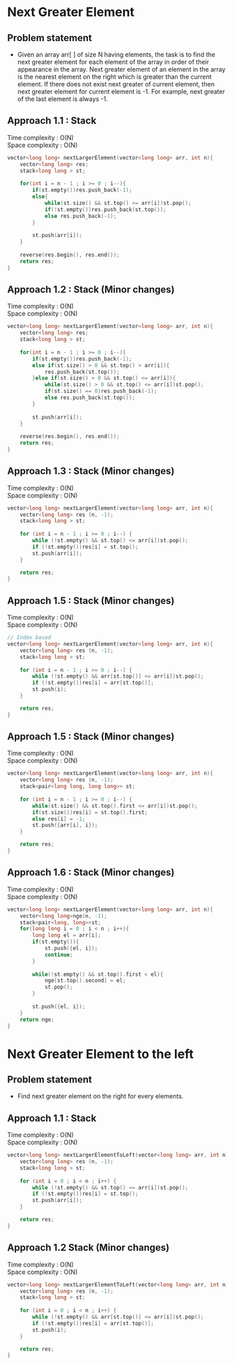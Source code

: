 # Next Greater Element

## Problem statement

- Given an array arr[ ] of size N having elements, the task is to find the next greater element for each element of the array in order of their appearance in the array. Next greater element of an element in the array is the nearest element on the right which is greater than the current element. If there does not exist next greater of current element, then next greater element for current element is -1. For example, next greater of the last element is always -1.

## Approach 1.1 : Stack 

Time complexity : O(N)  
Space complexity : O(N)

```cpp
vector<long long> nextLargerElement(vector<long long> arr, int n){
    vector<long long> res;
    stack<long long > st;
    
    for(int i = n - 1 ; i >= 0 ; i--){
        if(st.empty())res.push_back(-1);
        else{
            while(st.size() && st.top() <= arr[i])st.pop();
            if(!st.empty())res.push_back(st.top());
            else res.push_back(-1);
        }
        
        st.push(arr[i]);
    }
    
    reverse(res.begin(), res.end());
    return res;
}
```

## Approach 1.2 : Stack (Minor changes)

Time complexity : O(N)  
Space complexity : O(N)

```cpp
vector<long long> nextLargerElement(vector<long long> arr, int n){
    vector<long long> res;
    stack<long long > st;
    
    for(int i = n - 1 ; i >= 0 ; i--){
        if(st.empty())res.push_back(-1);
        else if(st.size() > 0 && st.top() > arr[i]){
            res.push_back(st.top());
        }else if(st.size() > 0 && st.top() <= arr[i]){
            while(st.size() > 0 && st.top() <= arr[i])st.pop();
            if(st.size() == 0)res.push_back(-1);
            else res.push_back(st.top());
        }
        
        st.push(arr[i]);
    }
    
    reverse(res.begin(), res.end());
    return res;
}
```

## Approach 1.3 : Stack (Minor changes)

Time complexity : O(N)  
Space complexity : O(N)

```cpp
vector<long long> nextLargerElement(vector<long long> arr, int n){
    vector<long long> res (n, -1);
    stack<long long > st;
    
    for (int i = n - 1 ; i >= 0 ; i--) {
        while (!st.empty() && st.top() <= arr[i])st.pop();
        if (!st.empty())res[i] = st.top();
        st.push(arr[i]);
    }

    return res;
}
```

## Approach 1.5 : Stack (Minor changes)

Time complexity : O(N)  
Space complexity : O(N)

```cpp
// Index based
vector<long long> nextLargerElement(vector<long long> arr, int n){
    vector<long long> res (n, -1);
    stack<long long > st;
    
    for (int i = n - 1 ; i >= 0 ; i--) {
        while (!st.empty() && arr[st.top()] <= arr[i])st.pop();
        if (!st.empty())res[i] = arr[st.top()];
        st.push(i);
    }

    return res;
}
```

## Approach 1.5 : Stack (Minor changes)

Time complexity : O(N)  
Space complexity : O(N)

```cpp
vector<long long> nextLargerElement(vector<long long> arr, int n){
    vector<long long> res (n, -1);
    stack<pair<long long, long long>> st;
    
    for (int i = n - 1 ; i >= 0 ; i--) {
        while(st.size() && st.top().first <= arr[i])st.pop();
        if(st.size())res[i] = st.top().first;
        else res[i] = -1;
        st.push({arr[i], i});
    }

    return res;
}
```

## Approach 1.6 : Stack (Minor changes)

Time complexity : O(N)  
Space complexity : O(N)

```cpp
vector<long long> nextLargerElement(vector<long long> arr, int n){
    vector<long long>nge(n, -1);
    stack<pair<long, long>>st;
    for(long long i = 0 ; i < n ; i++){
        long long el = arr[i];
        if(st.empty()){
            st.push({el, i});
            continue;
        }
        
        while(!st.empty() && st.top().first < el){
            nge[st.top().second] = el;
            st.pop();
        }
        
        st.push({el, i});
    }
    return nge;
}
```
# Next Greater Element to the left

## Problem statement 

- Find next greater element on the right for every elements. 

## Approach 1.1 : Stack

Time complexity : O(N)  
Space complexity : O(N)

```cpp
vector<long long> nextLargerElementToLeft(vector<long long> arr, int n){
    vector<long long> res (n, -1);
    stack<long long > st;
    
    for (int i = 0 ; i < n ; i++) {
        while (!st.empty() && st.top() <= arr[i])st.pop();
        if (!st.empty())res[i] = st.top();
        st.push(arr[i]);
    }

    return res;
}
```

## Approach 1.2 Stack (Minor changes)

Time complexity : O(N)  
Space complexity : O(N)

```cpp
vector<long long> nextLargerElementToLeft(vector<long long> arr, int n){
    vector<long long> res (n, -1);
    stack<long long > st;
    
    for (int i = 0 ; i < n ; i++) {
        while (!st.empty() && arr[st.top()] <= arr[i])st.pop();
        if (!st.empty())res[i] = arr[st.top()];
        st.push(i);
    }

    return res;
}

```